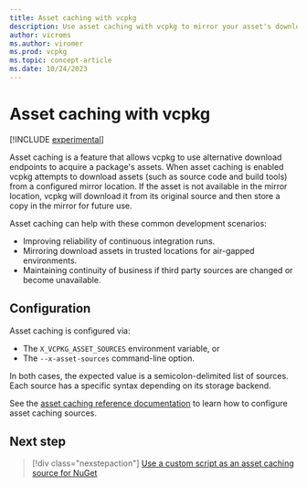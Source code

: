 ```yaml
---
title: Asset caching with vcpkg
description: Use asset caching with vcpkg to mirror your asset's downloads to improve build reliability.
author: vicroms
ms.author: viromer
ms.prod: vcpkg
ms.topic: concept-article
ms.date: 10/24/2023
---
```

# Asset caching with vcpkg

[!INCLUDE [experimental](../../includes/experimental.md)]

Asset caching is a feature that allows vcpkg to use alternative download
endpoints to acquire a package's assets. When asset caching is enabled vcpkg
attempts to download assets (such as source code and build tools) from a
configured mirror location. If the asset is not available in the mirror location, vcpkg will download it from its original source and then store a copy in the mirror for future use.

Asset caching can help with these common development scenarios:

* Improving reliability of continuous integration runs.
* Mirroring download assets in trusted locations for air-gapped environments.
* Maintaining continuity of business if third party sources are changed or become unavailable.

## Configuration

Asset caching is configured via:
* The `X_VCPKG_ASSET_SOURCES` environment variable, or
* The `--x-asset-sources` command-line option.

In both cases, the expected value is a semicolon-delimited list of sources. Each source has a
specific syntax depending on its storage backend.

See the [asset caching reference documentation](../users/assetcaching.md) to
learn how to configure asset caching sources.

## Next step

> [!div class="nexstepaction"]
> [Use a custom script as an asset caching source for NuGet](../examples/asset-caching-source-nuget.md)
